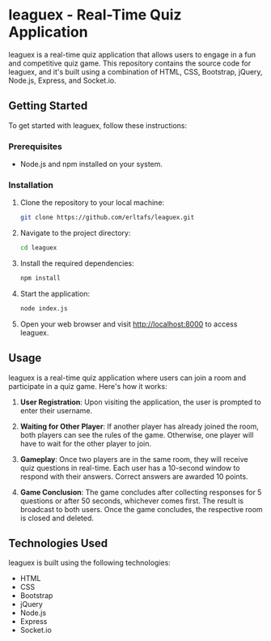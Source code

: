 # leaguex - Real-Time Quiz Application

leaguex is a real-time quiz application that allows users to engage in a fun and competitive quiz game. This repository contains the source code for leaguex, and it's built using a combination of HTML, CSS, Bootstrap, jQuery, Node.js, Express, and Socket.io.


## Getting Started

To get started with leaguex, follow these instructions:

### Prerequisites

- Node.js and npm installed on your system.

### Installation

1. Clone the repository to your local machine:

   ```bash
   git clone https://github.com/erltafs/leaguex.git
   ```

2. Navigate to the project directory:

   ```bash
   cd leaguex
   ```

3. Install the required dependencies:

   ```bash
   npm install
   ```

4. Start the application:

   ```bash
   node index.js
   ```

5. Open your web browser and visit [http://localhost:8000](http://localhost:8000) to access leaguex.

## Usage

leaguex is a real-time quiz application where users can join a room and participate in a quiz game. Here's how it works:

1. **User Registration**: Upon visiting the application, the user is prompted to enter their username.

2. **Waiting for Other Player**: If another player has already joined the room, both players can see the rules of the game. Otherwise, one player will have to wait for the other player to join.

3. **Gameplay**: Once two players are in the same room, they will receive quiz questions in real-time. Each user has a 10-second window to respond with their answers. Correct answers are awarded 10 points.

4. **Game Conclusion**: The game concludes after collecting responses for 5 questions or after 50 seconds, whichever comes first. The result is broadcast to both users. Once the game concludes, the respective room is closed and deleted.

## Technologies Used

leaguex is built using the following technologies:

- HTML
- CSS
- Bootstrap
- jQuery
- Node.js
- Express
- Socket.io
